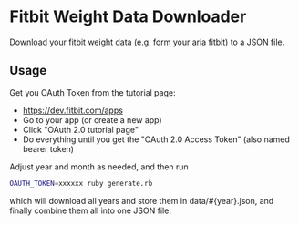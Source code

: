 # Fitbit Weight Data Downloader

Download your fitbit weight data (e.g. form your aria fitbit) to a JSON file.

## Usage

Get you OAuth Token from the tutorial page:

* <https://dev.fitbit.com/apps>
* Go to your app (or create a new app)
* Click "OAuth 2.0 tutorial page"
* Do everything until you get the "OAuth 2.0 Access Token" (also named bearer token)

Adjust year and month as needed, and then run

```sh
OAUTH_TOKEN=xxxxxx ruby generate.rb
```

which will download all years and store them in data/#{year}.json, and finally combine them all into one JSON file.
